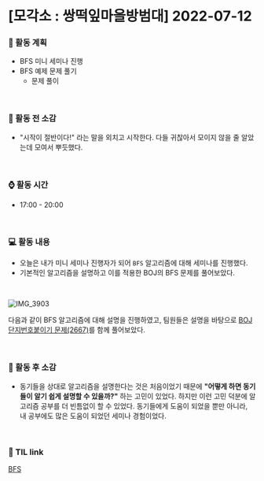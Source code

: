 # [모각소 : 쌍떡잎마을방범대] 2022-07-12

### 📅 활동 계획
* BFS 미니 세미나 진행
* BFS 예제 문제 풀기
  * 문제 풀이

<br>

### 💬 활동 전 소감
* "시작이 절반이다!" 라는 말을 외치고 시작한다. 다들 귀찮아서 모이지 않을 줄 알았는데 모여서 뿌듯했다.

<br>

### ⌚️ 활동 시간
* 17:00 - 20:00

<br>

### 💻 활동 내용
* 오늘은 내가 미니 세미나 진행자가 되어 `BFS` 알고리즘에 대해 세미나를 진행했다. 
* 기본적인 알고리즘을 설명하고 이를 적용한 BOJ의 BFS 문제를 풀어보았다.

<br>

![IMG_3903](https://user-images.githubusercontent.com/81270604/178497825-605ab883-40ba-471d-a11b-033ab2d589ec.JPG)

다음과 같이 BFS 알고리즘에 대해 설명을 진행하였고, 팀원들은 설명을 바탕으로 [BOJ 단지번호붙이기 문제(2667)](https://www.acmicpc.net/problem/2667)를 함께 풀어보았다.

<br>

### 💬 활동 후 소감
* 동기들을 상대로 알고리즘을 설명한다는 것은 처음이었기 때문에 **"어떻게 하면 동기들이 알기 쉽게 설명할 수 있을까?"** 하는 고민이 있었다. 하지만 이런 고민 덕분에 알고리즘 공부를 더 빈틈없이 할 수 있었다. 동기들에게 도움이 되었을 뿐만 아니라, 내 공부에도 많은 도움이 되었던 세미나 경험이었다.

<br>

### 🔗 TIL link
[BFS](https://github.com/Egenieee/TIL/blob/main/Algorithm/BFS.md)